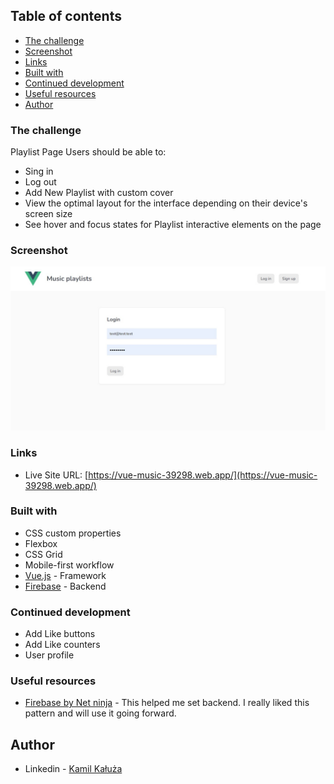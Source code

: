 ## Table of contents

  - [The challenge](#the-challenge)
  - [Screenshot](#screenshot)
  - [Links](#links)
  - [Built with](#built-with)
  - [Continued development](#continued-development)
  - [Useful resources](#useful-resources)
  - [Author](#author)




### The challenge

Playlist Page
Users should be able to:

- Sing in
- Log out
- Add New Playlist with custom cover
- View the optimal layout for the interface depending on their device's screen size
- See hover and focus states for Playlist interactive elements on the page

### Screenshot

![](./screenshot.jpg)


### Links


- Live Site URL: [https://vue-music-39298.web.app/](https://vue-music-39298.web.app/)

### Built with

- CSS custom properties
- Flexbox
- CSS Grid
- Mobile-first workflow
- [Vue.js](https://vuejs.org/) - Framework
- [Firebase](https://firebase.google.com/) - Backend




### Continued development


- Add Like buttons
- Add Like counters 
- User profile 



### Useful resources

- [Firebase by Net ninja](https://www.youtube.com/watch?v=aN1LnNq4z54&list=PL4cUxeGkcC9jUPIes_B8vRjn1_GaplOPQ) - This helped me set backend. I really liked this pattern and will use it going forward.



## Author

- Linkedin - [Kamil Kałuża](https://www.linkedin.com/in/kamil-ka%C5%82u%C5%BCa-3b49a1250/)


